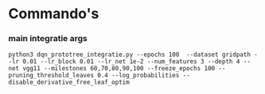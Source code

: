 # Commando's


### main integratie args

```python3 dqn_prototree_integratie.py --epochs 100  --dataset gridpath --lr 0.01 --lr_block 0.01 --lr_net 1e-2 --num_features 3 --depth 4 --net vgg11 --milestones 60,70,80,90,100 --freeze_epochs 100 --pruning_threshold_leaves 0.4 --log_probabilities --disable_derivative_free_leaf_optim```